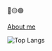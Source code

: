 🔴🟡🟢

<a align="center" href="https://dxse.site/" terget="_blank">About me</a>

![Top Langs](https://github-readme-stats.vercel.app/api/top-langs/?username=donnie3237&layout=compact)

